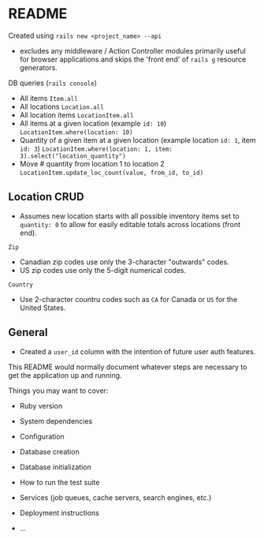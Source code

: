 # README

Created using `rails new <project_name> --api`
  - excludes any middleware / Action Controller modules primarily useful for browser applications and skips the 'front end' of `rails g` resource generators.  


DB queries (`rails console`)
- All items 
  `Item.all`
- All locations
  `Location.all`
- All location items
  `LocationItem.all`
- All items at a given location (example `id: 10`)
  `LocationItem.where(location: 10)`
- Quantity of a given item at a given location (example location `id: 1`, item `id: 3`)
  `LocationItem.where(location: 1, item: 3).select("location_quantity")` 
- Move # quantity from location 1 to location 2
  `LocationItem.update_loc_count(value, from_id, to_id)`

## Location CRUD
- Assumes new location starts with all possible inventory items set to `quantity: 0` to allow for easily editable totals across locations (front end). 

`Zip` 
- Canadian zip codes use only the 3-character "outwards" codes.
- US zip codes use only the 5-digit numerical codes.

`Country` 
- Use 2-character countru codes such as `CA` for Canada or `US` for the United States.  

## General
- Created a `user_id` column with the intention of future user auth features.

















This README would normally document whatever steps are necessary to get the
application up and running.

Things you may want to cover:

* Ruby version

* System dependencies

* Configuration

* Database creation

* Database initialization

* How to run the test suite

* Services (job queues, cache servers, search engines, etc.)

* Deployment instructions

* ...
